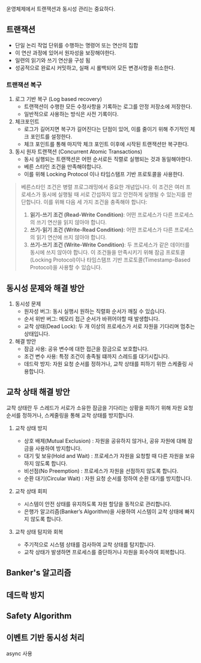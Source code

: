 운영체제에서 트랜잭션과 동시성 관리는 중요하다.

## 트랜잭션

* 단일 논리 작업 단위를 수행하는 명령어 또는 연산의 집합
* 이 연산 과정에 있어서 원자성을 보장해야한다.
* 일련의 읽기와 쓰기 연산을 구성 됨
* 성공적으로 완료시 커밋하고, 실패 시 롤백되어 모든 변경사항을 취소한다.

### 트랜잭션 복구

1. 로그 기반 복구 (Log based recovery)
	* 트랜잭션이 수행한 모든 수정사항을 기록하는 로그를 안정 저장소에 저장한다.
	* 일반적으로 사용하는 방식은 사전 기록이다.
2. 체크포인트
	* 로그가 길어지면 복구가 길어진다는 단점이 있어, 이를 줄이기 위해 주기적인 체크 포인트를 설정한다.
	* 체크 포인트를 통해 마지막 체크 포인트 이후에 시작된 트랜잭션만 복구한다.
3. 동시 원자 트랜잭션 (Concurrent Atomic Transactions)
	* 동시 실행되는 트랜잭션은 어떤 순서로든 직렬로 실행되는 것과 동일해야한다.
	* 베른 스타인 조건을 만족해야합니다.
	* 이를 위해 Locking Protocol 이나 타임스탬프 기반 프로토콜을 사용한다.


>베른스타인 조건은 병렬 프로그래밍에서 중요한 개념입니다. 이 조건은 여러 프로세스가 동시에 실행될 때 서로 간섭하지 않고 안전하게 실행될 수 있는지를 판단합니다. 이를 위해 다음 세 가지 조건을 충족해야 합니다:
>1. **읽기-쓰기 조건 (Read-Write Condition)**: 어떤 프로세스가 다른 프로세스의 쓰기 연산을 읽지 않아야 합니다.
>2. **쓰기-읽기 조건 (Write-Read Condition)**: 어떤 프로세스가 다른 프로세스의 읽기 연산에 쓰지 않아야 합니다.
>3. **쓰기-쓰기 조건 (Write-Write Condition)**: 두 프로세스가 같은 데이터를 동시에 쓰지 않아야 합니다.
>이 조건들을 만족시키기 위해 잠금 프로토콜(Locking Protocol)이나 타임스탬프 기반 프로토콜(Timestamp-Based Protocol)을 사용할 수 있습니다.

## 동시성 문제와 해결 방안

1. 동시성 문제
	* 원자성 버그: 동시 실행시 원하는 직렬화 순서가 깨질 수 있습니다.
	* 순서 위반 버그: 메모리 접근 순서가 바뀌어야할 때 발생합니다.
	* 교착 상태(Dead Lock): 두 개 이상의 프로세스가 서로 자원을 기다리며 멈추는 상태입니다.
2.  해결 방안
	* 잠금 사용: 공유 변수에 대한 접근을 잠금으로 보호합니다.
	* 조건 변수 사용: 특정 조건이 충족될 떄까지 스레드를 대기시킵니다.
	* 데드락 방지: 자원 요청 순서를 정하거나, 교착 상태를 피하기 위한 스케줄링 사용합니다.

## 교착 상태 해결 방안

교착 상태란 두 스레드가 서로가 소유한 잠금을 기다리는 상황을 피하기 위해 자원 요청 순서를 정하거나, 스케줄링을 통해 교착 상태를 방지합니다.

1. 교착 상태 방지
	* 상호 배제(Mutual Exclusion) : 자원을 공유하지 않거나, 공유 자원에 대해 잠금을 사용하여 방지합니다.
	* 대기 및 보유(Hold and Wait) : 프로세스가 자원을 요청할 때 다른 자원을 보유하지 않도록 합니다.
	* 비선점(No Preemption) : 프로세스가 자원을 선점하지 않도록 합니다.
	* 순환 대기(Circular Wait) : 자원 요청 순서를 정하여 순환 대기를 방지합니다.

2. 교착 상태 회피    
    - 시스템이 안전 상태를 유지하도록 자원 할당을 동적으로 관리합니다.
    - 은행가 알고리즘(Banker’s Algorithm)을 사용하여 시스템이 교착 상태에 빠지지 않도록 합니다.

3. 교착 상태 탐지와 회복
    - 주기적으로 시스템 상태를 검사하여 교착 상태를 탐지합니다.
    - 교착 상태가 발생하면 프로세스를 중단하거나 자원을 회수하여 회복합니다.

## Banker's 알고리즘

## 데드락 방지

## Safety Algorithm

## 이벤트 기반 동시성 처리
async 사용
## 